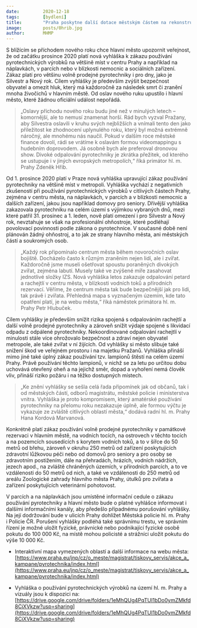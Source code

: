 ```yaml
---
date:         2020-12-18
tags:         [bydlení]
title:        "Praha poskytne další dotace městským částem na rekonstrukce bytových jednotek a odkup ubytovny"
image: 	      posts/0hrib.jpg
author:       MHMP
---
```

 
S blížícím se příchodem nového roku chce hlavní město upozornit veřejnost, že od začátku prosince 2020 platí nová vyhláška k zákazu používání pyrotechnických výrobků na většině míst v centru Prahy a například na náplavkách, v parcích nebo v blízkosti nemocnic a sociálních zařízení. Zákaz platí pro většinu volně prodejné pyrotechniky i pro dny, jako je Silvestr a Nový rok. Cílem vyhlášky je především zvýšit bezpečnost obyvatel a omezit hluk, který má každoročně za následek smrt či zranění mnoha živočichů v hlavním městě. Od oslav nového ruku upustilo i hlavní město, které žádnou oficiální událost nepořádá.

> „Oslavy příchodu nového roku budu jiné než v minulých letech – komornější, ale to nemusí znamenat horší. Rád bych vyzval Pražany, aby Silvestra oslavili v kruhu svých nejbližších a vnímali tento den jako příležitost ke zhodnocení uplynulého roku, který byl možná extrémně náročný, ale mnohému nás naučil. Pokud v dalším roce městské finance dovolí, rádi se vrátíme k oslavám formou videomappingu s hudebním doprovodem. Já osobně bych ale preferoval dronovou show. Divoké odpalování pyrotechniky je zkrátka přežitek, od kterého se ustupuje i v jiných evropských metropolích,“ říká primátor hl. m. Prahy Zdeněk Hřib.

Od 1. prosince 2020 platí v Praze nová vyhláška upravující zákaz používání pyrotechniky na většině míst v metropoli. Vyhláška vychází z negativních zkušeností při používání pyrotechnických výrobků v citlivých částech Prahy, zejména v centru města, na náplavkách, v parcích a v blízkosti nemocnic a dalších zařízení, jakou jsou například domovy pro seniory. Dřívější vyhláška zakazovala pyrotechniku na celém území s výjimkou vybraných dnů, mezi které patřil 31. prosinec a 1. leden, nově platí omezení i pro Silvestr a Nový rok, nevztahuje se však na profesionální ohňostroje, které podléhají povolovací povinnosti podle zákona o pyrotechnice. V současné době není plánován žádný ohňostroj, a to jak ze strany hlavního města, ani městských částí a soukromých osob.

> „Každý rok připomínalo centrum města během novoročních oslav bojiště. Docházelo často k různým zraněním nejen lidí, ale i zvířat. Každoročně jsme museli ošetřovat spoustu poraněných divokých zvířat, zejména labutí. Musely také ve zvýšené míře zasahovat jednotlivé složky IZS. Nová vyhláška letos zakazuje odpalování petard a rachejtlí v centru města, v blízkosti vodních toků a přírodních rezervací. Věříme, že centrum města tak bude bezpečnější jak pro lidi, tak právě i zvířata. Přehledná mapa s vyznačeným územím, kde tato opatření platí, je na webu města,“ říká náměstek primátora hl. m. Prahy Petr Hlubuček.

Cílem vyhlášky je především snížit rizika spojená s odpalováním rachejtlí a další volně prodejné pyrotechniky a zároveň snížit výdaje spojené s likvidací odpadu z odpálené pyrotechniky. Nekoordinované odpalování rachejtlí v minulosti stále více ohrožovalo bezpečnost a zdraví nejen obyvatel metropole, ale také zvířat v ní žijících. Od vyhlášky si město slibuje také snížení škod ve veřejném prostoru i na majetku Pražanů. Vyhláška přináší mimo jiné také úplný zákaz používání tzv. lampionů štěstí na celém území Prahy. Právě používání těchto lampionů, v nichž se za letu po určitou dobu uchovává otevřený oheň a na jejichž směr, dopad a vyhoření nemá člověk vliv, přináší riziko požáru i na těžko dostupných místech.

> „Ke znění vyhlášky se sešla celá řada připomínek jak od občanů, tak i od městských částí, odborů magistrátu, městské policie i ministerstva vnitra. Vyhláška je proto kompromisem, který amatérské používání pyrotechniky na přelomu roku nezakazuje úplně, ale formou výčtu je vykazuje ze zvláště citlivých oblastí města,“ dodává radní hl. m. Prahy Hana Kordová Marvanová.

Konkrétně platí zákaz používání volně prodejné pyrotechniky v památkové rezervaci v hlavním městě, na vodních tocích, na ostrovech v těchto tocích a na pozemcích sousedících s korytem vodních toků, a to v šířce do 50 metrů od břehu, zároveň v okruhu 250 metrů od zařízení poskytujících zdravotní lůžkovou péči nebo od domovů pro seniory a pro osoby se zdravotním postižením, dále na přehradách, hrázích, vodních nádržích, jezech apod., na zvláště chráněných územích, v přírodních parcích, a to ve vzdálenosti do 50 metrů od nich, a také ve vzdálenosti do 250 metrů od areálu Zoologické zahrady hlavního města Prahy, útulků pro zvířata a zařízení poskytujících veterinární pohotovost.

V parcích a na náplavkách jsou umístěné informační cedule o zákazu používání pyrotechniky a hlavní město bude o platné vyhlášce informovat i dalšími informačními kanály, aby předešlo případnému porušování vyhlášky. Na její dodržování bude v ulicích Prahy dohlížet Městská policie hl. m. Prahy i Policie ČR. Porušení vyhlášky podléhá také správnímu trestu, ve správním řízení je možné uložit fyzické, právnické nebo podnikající fyzické osobě pokutu do 100 000 Kč, na místě mohou policisté a strážníci uložit pokutu do výše 10 000 Kč.

* Interaktivní mapa vymezených oblastí a další informace na webu města: [https://www.praha.eu/jnp/cz/o_meste/magistrat/tiskovy_servis/akce_a_kampane/pyrotechnika/index.html](https://www.praha.eu/jnp/cz/o_meste/magistrat/tiskovy_servis/akce_a_kampane/pyrotechnika/index.html)

* Vyhláška o používání pyrotechnických výrobků na území hl. m. Prahy a vizuály jsou k dispozici na: [https://drive.google.com/drive/folders/1eMhQUg4PqTUI1bDo0ymZMkfd8CiXVkzw?usp=sharing](https://drive.google.com/drive/folders/1eMhQUg4PqTUI1bDo0ymZMkfd8CiXVkzw?usp=sharing)
